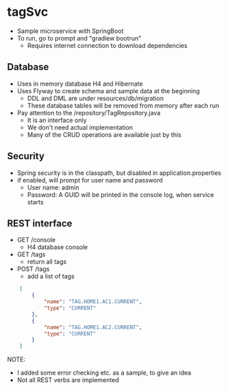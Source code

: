 # tagSvc

* Sample microservice with SpringBoot
* To run, go to prompt and "gradlew bootrun"
    * Requires internet connection  to download dependencies

## Database
* Uses in memory database H4 and Hibernate
* Uses Flyway to create schema and sample data at the beginning
    * DDL and DML are under resources/db/migration
    * These database tables will be removed from memory after each run
* Pay attention to the /repository/TagRepository.java
    * It is an interface only
    * We don't need actual implementation
    * Many of the CRUD operations are available just by this

## Security
* Spring security is in the classpath, but disabled in application.properties
* if enabled, will prompt for user name and password
    * User name: admin
    * Password: A GUID will be printed in the console log, when service starts

## REST interface
* GET /console 
    * H4 database console
* GET /tags
    * return all tags
* POST /tags
    * add a list of tags
```json
    [
        {
            "name": "TAG.HOME1.AC1.CURRENT",
            "type": "CURRENT"
        },
        {
            "name": "TAG.HOME1.AC2.CURRENT",
            "type": "CURRENT"
        }
    ]
```

NOTE:
- I added some error checking etc. as a sample, to give an idea
- Not all REST verbs are implemented